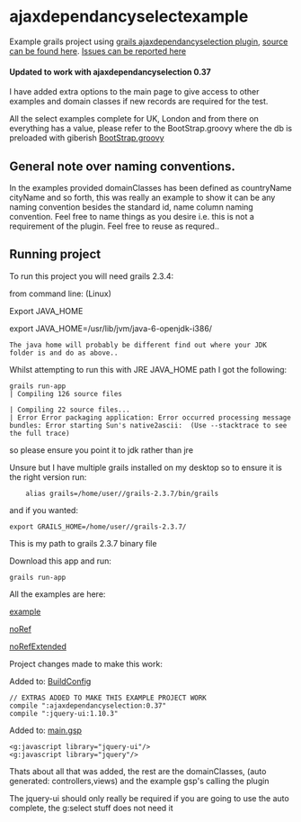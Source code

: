 ajaxdependancyselectexample
===========================

Example grails project using [grails ajaxdependancyselection plugin](http://grails.org/plugin/ajaxdependancyselection), [source can be found here](https://github.com/vahidhedayati/ajaxdependancyselection). [Issues can be reported here](https://github.com/vahidhedayati/ajaxdependancyselection/issues)


#### Updated to work with ajaxdependancyselection 0.37


I have added extra options to the main page to give access to other examples and domain classes if new records are required for the test.

All the select examples complete for UK, London and from there on everything has a value, please refer to the BootStrap.groovy where the db is preloaded with giberish
[BootStrap.groovy](https://github.com/vahidhedayati/ajaxdependancyselectexample/blob/master/grails-app/conf/BootStrap.groovy)


## General note over naming conventions.
In the examples provided domainClasses has been defined as countryName cityName and so forth, this was really an example to show it can be any naming convention besides the standard id, name column naming convention. Feel free to name things as you desire i.e. this is not a requirement of the plugin. Feel free to reuse as requred..



## Running project
To run this project you will need grails 2.3.4:

from command line: (Linux)

Export JAVA_HOME

export JAVA_HOME=/usr/lib/jvm/java-6-openjdk-i386/


    The java home will probably be different find out where your JDK folder is and do as above..


Whilst attempting to run this with JRE JAVA_HOME path I got the following:

 	grails run-app
	| Compiling 126 source files

	| Compiling 22 source files...
	| Error Error packaging application: Error occurred processing message bundles: Error starting Sun's native2ascii:  (Use --stacktrace to see the full trace)

so please ensure you point it to jdk rather than jre


Unsure but I have multiple grails installed on my desktop so to ensure it is the right version run:

    	alias grails=/home/user//grails-2.3.7/bin/grails
and if you wanted:

	export GRAILS_HOME=/home/user//grails-2.3.7/
	

This is my path to grails 2.3.7 binary file

Download this app and run:

    grails run-app
   


All the examples are here:

[example](https://github.com/vahidhedayati/ajaxdependancyselectexample/blob/master/grails-app/views/myContinent/example.gsp)

[noRef](https://github.com/vahidhedayati/ajaxdependancyselectexample/blob/master/grails-app/views/myContinent/norefselection.gsp)

[noRefExtended](https://github.com/vahidhedayati/ajaxdependancyselectexample/blob/master/grails-app/views/myContinent/norefselectionext.gsp)



Project changes made to make this work:

Added to: [BuildConfig](https://github.com/vahidhedayati/ajaxdependancyselectexample/blob/master/grails-app/conf/BuildConfig.groovy)

	// EXTRAS ADDED TO MAKE THIS EXAMPLE PROJECT WORK
    compile ":ajaxdependancyselection:0.37"
   	compile ":jquery-ui:1.10.3"




Added to: [main.gsp](https://github.com/vahidhedayati/ajaxdependancyselectexample/blob/master/grails-app/views/layouts/main.gsp)


    <g:javascript library="jquery-ui"/>
    <g:javascript library="jquery"/>
    

Thats about all that was added, the rest are the domainClasses, (auto generated: controllers,views) and the example gsp's calling the plugin

The jquery-ui should only really be required if you are going to use the auto complete, the g:select stuff does not need it









